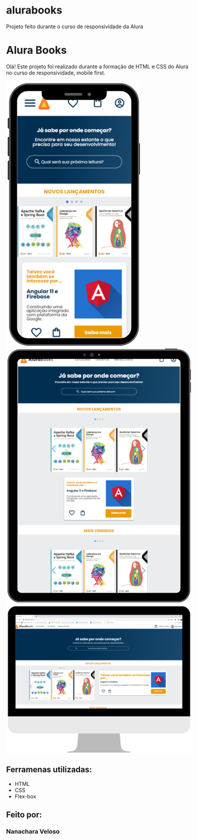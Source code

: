 # alurabooks
Projeto feito durante o curso de responsividade da Alura


# Alura Books
Olá! Este projeto foi realizado durante a formação de HTML e CSS do Alura no curso de responsividade, mobile first.

![image](https://github.com/NanaVeloso/alurabooks/blob/main/assets/readme/Celular.png)
![image](https://github.com/NanaVeloso/alurabooks/blob/main/assets/readme/Tablet.png)
![image](https://github.com/NanaVeloso/alurabooks/blob/main/assets/readme/Computador.png)

## Ferramenas utilizadas:

* HTML
* CSS
* Flex-box

## Feito por:

### Nanachara Veloso
